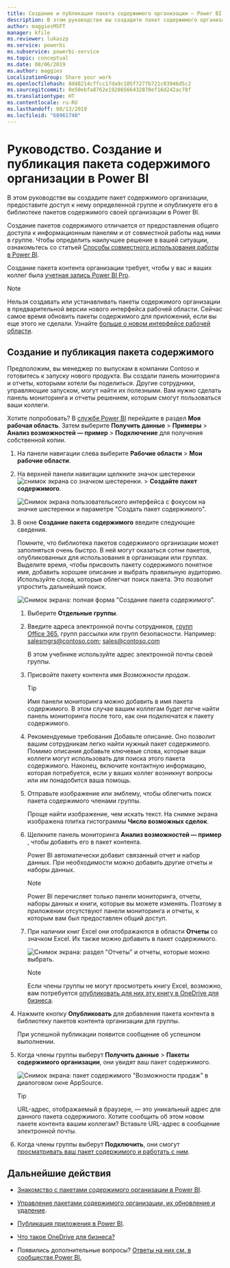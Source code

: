 ```yaml
---
title: Создание и публикация пакета содержимого организации — Power BI
description: В этом руководстве вы создадите пакет содержимого организации, предоставите доступ к нему только определенной группе и опубликуете его в библиотеке пакетов содержимого в Power BI в своей организации.
author: maggiesMSFT
manager: kfile
ms.reviewer: lukaszp
ms.service: powerbi
ms.subservice: powerbi-service
ms.topic: conceptual
ms.date: 08/06/2019
ms.author: maggies
LocalizationGroup: Share your work
ms.openlocfilehash: 8d48214cffcc17da9c105f7277b721c03946d5c2
ms.sourcegitcommit: 0e50ebfa8762e19286566432870ef16d242ac78f
ms.translationtype: HT
ms.contentlocale: ru-RU
ms.lasthandoff: 08/13/2019
ms.locfileid: "68961740"
---
```

# <a name="tutorial-create-and-publish-a-power-bi-organizational-content-pack"></a>Руководство. Создание и публикация пакета содержимого организации в Power BI

В этом руководстве вы создадите пакет содержимого организации, предоставите доступ к нему определенной группе и опубликуете его в библиотеке пакетов содержимого своей организации в Power BI.

Создание пакетов содержимого отличается от предоставления общего доступа к информационным панелям и от совместной работы над ними в группе. Чтобы определить наилучшее решение в вашей ситуации, ознакомьтесь со статьей [Способы совместного использования работы в Power BI](service-how-to-collaborate-distribute-dashboards-reports.md).

Создание пакета контента организации требует, чтобы у вас и ваших коллег была [учетная запись Power BI Pro](https://powerbi.microsoft.com/pricing).

> [!NOTE]
> Нельзя создавать или устанавливать пакеты содержимого организации в предварительной версии нового интерфейса рабочей области. Сейчас самое время обновить пакеты содержимого для приложений, если вы еще этого не сделали. Узнайте [больше о новом интерфейсе рабочей области](service-create-the-new-workspaces.md).

## <a name="create-and-publish-a-content-pack"></a>Создание и публикация пакета содержимого

Предположим, вы менеджер по выпускам в компании Contoso и готовитесь к запуску нового продукта.  Вы создали панель мониторинга и отчеты, которыми хотели бы поделиться. Другие сотрудники, управляющие запуском, могут найти их полезными. Вам нужно сделать панель мониторинга и отчеты решением, которым смогут пользоваться ваши коллеги.

Хотите попробовать? В [службе Power BI](https://powerbi.com) перейдите в раздел **Моя рабочая область**. Затем выберите **Получить данные** > **Примеры** > **Анализ возможностей — пример** > **Подключение** для получения собственной копии.

1. На панели навигации слева выберите **Рабочие области** > **Мои рабочие области**.

1. На верхней панели навигации щелкните значок шестеренки ![снимок экрана со значком шестеренки](media/service-organizational-content-pack-create-and-publish/cog.png). > **Создайте пакет содержимого**.

   ![Снимок экрана пользовательского интерфейса с фокусом на значке шестеренки и параметре "Создать пакет содержимого".](media/service-organizational-content-pack-create-and-publish/pbi_create_contpk.png)

1. В окне **Создание пакета содержимого** введите следующие сведения.  

   Помните, что библиотека пакетов содержимого организации может заполняться очень быстро. В ней могут оказаться сотни пакетов, опубликованных для использования в организации или группах. Выделите время, чтобы присвоить пакету содержимого понятное имя, добавить хорошее описание и выбрать правильную аудиторию.  Используйте слова, которые облегчат поиск пакета. Это позволит упростить дальнейший поиск.

      ![Снимок экрана: полная форма "Создание пакета содержимого".](media/service-organizational-content-pack-create-and-publish/cpwindow.png)

    1. Выберите **Отдельные группы**.

    1. Введите адреса электронной почты сотрудников, [групп Office 365](https://support.office.com/article/Create-a-group-in-Office-365-7124dc4c-1de9-40d4-b096-e8add19209e9), групп рассылки или групп безопасности. Например: salesmgrs@contoso.com; sales@contoso.com

        В этом учебнике используйте адрес электронной почты своей группы.

    1. Присвойте пакету контента имя *Возможности продаж*.

        > [!TIP]
        > Имя панели мониторинга можно добавить в имя пакета содержимого. В этом случае вашим коллегам будет легче найти панель мониторинга после того, как они подключатся к пакету содержимого.

    1. Рекомендуемые требования Добавьте описание. Оно позволит вашим сотрудникам легко найти нужный пакет содержимого. Помимо описания добавьте ключевые слова, которые ваши коллеги могут использовать для поиска этого пакета содержимого. Наконец, включите контактную информацию, которая потребуется, если у ваших коллег возникнут вопросы или им понадобится ваша помощь.

    1. Отправьте изображение или эмблему, чтобы облегчить поиск пакета содержимого членами группы.

        Проще найти изображение, чем искать текст. На снимке экрана изображена плитка гистограммы **Число возможных сделок**.

    1. Щелкните панель мониторинга **Анализ возможностей — пример** , чтобы добавить его в пакет контента.

        Power BI автоматически добавит связанный отчет и набор данных. При необходимости можно добавить другие отчеты и наборы данных.

       > [!NOTE]
       > Power BI перечисляет только панели мониторинга, отчеты, наборы данных и книги, которые вы можете изменять. Поэтому в приложении отсутствуют панели мониторинга и отчеты, к которым вам был предоставлен общий доступ.

   1. При наличии книг Excel они отображаются в области **Отчеты** со значком Excel. Их также можно добавить в пакет содержимого.

      ![Снимок экрана: раздел "Отчеты" и отчеты, которые можно выбрать.](media/service-organizational-content-pack-create-and-publish/pbi_orgcontpkexcel.png)

      > [!NOTE]
      > Если члены группы не могут просмотреть книгу Excel, возможно, вам потребуется [опубликовать для них эту книгу в OneDrive для бизнеса](https://support.office.com/article/Share-documents-or-folders-in-Office-365-1fe37332-0f9a-4719-970e-d2578da4941c).

1. Нажмите кнопку **Опубликовать** для добавления пакета контента в библиотеку пакетов контента организации для группы.  

   При успешной публикации появится сообщение об успешном выполнении.

1. Когда члены группы выберут **Получить данные** > **Пакеты содержимого организации**, они увидят ваш пакет содержимого.

   ![Снимок экрана: пакет содержимого "Возможности продаж" в диалоговом окне AppSource.](media/service-organizational-content-pack-create-and-publish/powerbi-find-content-pack-organization.png)

   > [!TIP]
   > URL-адрес, отображаемый в браузере, — это уникальный адрес для данного пакета содержимого.  Хотите сообщить об этом новом пакете контента вашим коллегам?  Вставьте URL-адрес в сообщение электронной почты.

1. Когда члены группы выберут **Подключить**, они смогут [просматривать ваш пакет содержимого и работать с ним](service-organizational-content-pack-copy-refresh-access.md).

## <a name="next-steps"></a>Дальнейшие действия

* [Знакомство с пакетами содержимого организации в Power BI](service-organizational-content-pack-introduction.md).

* [Управление пакетами содержимого организации, их обновление и удаление](service-organizational-content-pack-manage-update-delete.md).

* [Публикация приложения в Power BI](service-create-distribute-apps.md).

* [Что такое OneDrive для бизнеса?](https://support.office.com/article/What-is-OneDrive-for-Business-187f90af-056f-47c0-9656-cc0ddca7fdc2)

* Появились дополнительные вопросы? [Ответы на них см. в сообществе Power BI.](http://community.powerbi.com/)
